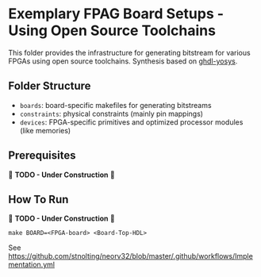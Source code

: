 # Exemplary FPAG Board Setups - Using Open Source Toolchains

This folder provides the infrastructure for generating bitstream for various FPGAs using
open source toolchains. Synthesis based on [ghdl-yosys](https://github.com/ghdl/ghdl-yosys-plugin).

## Folder Structure

* `boards`: board-specific makefiles for generating bitstreams
* `constraints`: physical constraints (mainly pin mappings)
* `devices`: FPGA-specific primitives and optimized processor modules (like memories)


## Prerequisites

:construction: **TODO - Under Construction** :construction:


## How To Run

:construction: **TODO - Under Construction** :construction:

```shell
make BOARD=<FPGA-board> <Board-Top-HDL>
```

See https://github.com/stnolting/neorv32/blob/master/.github/workflows/Implementation.yml

